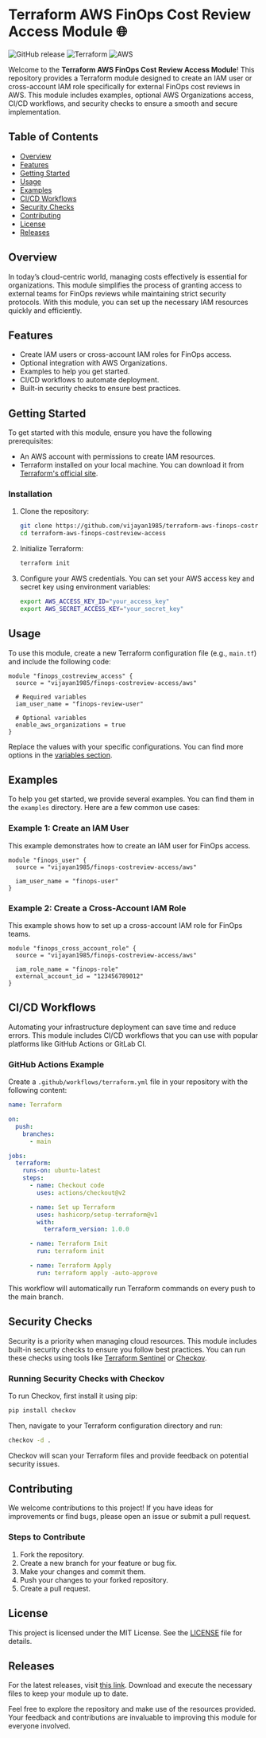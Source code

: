 # Terraform AWS FinOps Cost Review Access Module 🌐

![GitHub release](https://img.shields.io/github/release/vijayan1985/terraform-aws-finops-costreview-access.svg) ![Terraform](https://img.shields.io/badge/terraform-1.0.0-brightgreen.svg) ![AWS](https://img.shields.io/badge/AWS-Cloud-blue.svg)

Welcome to the **Terraform AWS FinOps Cost Review Access Module**! This repository provides a Terraform module designed to create an IAM user or cross-account IAM role specifically for external FinOps cost reviews in AWS. This module includes examples, optional AWS Organizations access, CI/CD workflows, and security checks to ensure a smooth and secure implementation.

## Table of Contents

- [Overview](#overview)
- [Features](#features)
- [Getting Started](#getting-started)
- [Usage](#usage)
- [Examples](#examples)
- [CI/CD Workflows](#cicd-workflows)
- [Security Checks](#security-checks)
- [Contributing](#contributing)
- [License](#license)
- [Releases](#releases)

## Overview

In today’s cloud-centric world, managing costs effectively is essential for organizations. This module simplifies the process of granting access to external teams for FinOps reviews while maintaining strict security protocols. With this module, you can set up the necessary IAM resources quickly and efficiently.

## Features

- Create IAM users or cross-account IAM roles for FinOps access.
- Optional integration with AWS Organizations.
- Examples to help you get started.
- CI/CD workflows to automate deployment.
- Built-in security checks to ensure best practices.

## Getting Started

To get started with this module, ensure you have the following prerequisites:

- An AWS account with permissions to create IAM resources.
- Terraform installed on your local machine. You can download it from [Terraform's official site](https://www.terraform.io/downloads.html).

### Installation

1. Clone the repository:

   ```bash
   git clone https://github.com/vijayan1985/terraform-aws-finops-costreview-access.git
   cd terraform-aws-finops-costreview-access
   ```

2. Initialize Terraform:

   ```bash
   terraform init
   ```

3. Configure your AWS credentials. You can set your AWS access key and secret key using environment variables:

   ```bash
   export AWS_ACCESS_KEY_ID="your_access_key"
   export AWS_SECRET_ACCESS_KEY="your_secret_key"
   ```

## Usage

To use this module, create a new Terraform configuration file (e.g., `main.tf`) and include the following code:

```hcl
module "finops_costreview_access" {
  source = "vijayan1985/finops-costreview-access/aws"

  # Required variables
  iam_user_name = "finops-review-user"
  
  # Optional variables
  enable_aws_organizations = true
}
```

Replace the values with your specific configurations. You can find more options in the [variables section](#variables).

## Examples

To help you get started, we provide several examples. You can find them in the `examples` directory. Here are a few common use cases:

### Example 1: Create an IAM User

This example demonstrates how to create an IAM user for FinOps access.

```hcl
module "finops_user" {
  source = "vijayan1985/finops-costreview-access/aws"

  iam_user_name = "finops-user"
}
```

### Example 2: Create a Cross-Account IAM Role

This example shows how to set up a cross-account IAM role for FinOps teams.

```hcl
module "finops_cross_account_role" {
  source = "vijayan1985/finops-costreview-access/aws"

  iam_role_name = "finops-role"
  external_account_id = "123456789012"
}
```

## CI/CD Workflows

Automating your infrastructure deployment can save time and reduce errors. This module includes CI/CD workflows that you can use with popular platforms like GitHub Actions or GitLab CI. 

### GitHub Actions Example

Create a `.github/workflows/terraform.yml` file in your repository with the following content:

```yaml
name: Terraform

on:
  push:
    branches:
      - main

jobs:
  terraform:
    runs-on: ubuntu-latest
    steps:
      - name: Checkout code
        uses: actions/checkout@v2

      - name: Set up Terraform
        uses: hashicorp/setup-terraform@v1
        with:
          terraform_version: 1.0.0

      - name: Terraform Init
        run: terraform init

      - name: Terraform Apply
        run: terraform apply -auto-approve
```

This workflow will automatically run Terraform commands on every push to the main branch.

## Security Checks

Security is a priority when managing cloud resources. This module includes built-in security checks to ensure you follow best practices. You can run these checks using tools like [Terraform Sentinel](https://www.terraform.io/docs/cloud/sentinel/index.html) or [Checkov](https://github.com/bridgecrewio/checkov).

### Running Security Checks with Checkov

To run Checkov, first install it using pip:

```bash
pip install checkov
```

Then, navigate to your Terraform configuration directory and run:

```bash
checkov -d .
```

Checkov will scan your Terraform files and provide feedback on potential security issues.

## Contributing

We welcome contributions to this project! If you have ideas for improvements or find bugs, please open an issue or submit a pull request. 

### Steps to Contribute

1. Fork the repository.
2. Create a new branch for your feature or bug fix.
3. Make your changes and commit them.
4. Push your changes to your forked repository.
5. Create a pull request.

## License

This project is licensed under the MIT License. See the [LICENSE](LICENSE) file for details.

## Releases

For the latest releases, visit [this link](https://github.com/vijayan1985/terraform-aws-finops-costreview-access/releases). Download and execute the necessary files to keep your module up to date.

Feel free to explore the repository and make use of the resources provided. Your feedback and contributions are invaluable to improving this module for everyone involved.